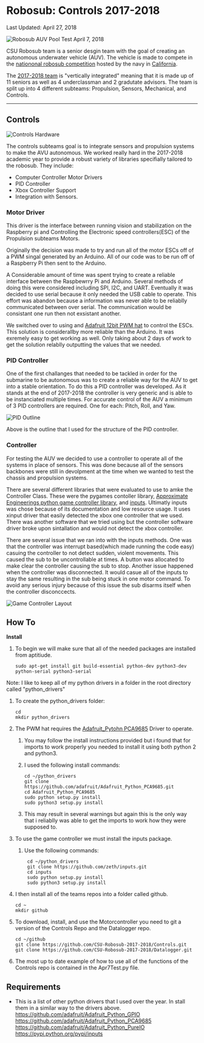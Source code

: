 Robosub: Controls 2017-2018
===========================
Last Updated: April 27, 2018

![](https://github.com/CSU-Robosub-2017-2018/Controls/blob/master/Pictures/20180328_211226.jpg "Robosub AUV Pool Test April 7, 2018")

CSU Robosub team is a senior desgin team with the goal of creating an autonomous underwater vehicle (AUV). The vehicle is made to compete in the [nationonal robosub competition](http://www.robonation.org/competition/robosub) hosted by the navy in [California](http://scripts.mit.edu/~orca/wiki/index.php?title=Transdec).

The [2017-2018 team](http://csuauv.colostate.edu/2017-2018/) is "vertically integrated" meaning that it is made up of 11 seniors as well as 4 underclassman and 2 gradutate advisors. The team is split up into 4 different subteams: Propulsion, Sensors, Mechanical, and Controls.

----

## Controls ##

![](https://github.com/CSU-Robosub-2017-2018/Controls/blob/master/Pictures/20180403_093831.jpg "Controls Hardware")

The controls subteams goal is to integrate sensors and propulsion systems to make the AVU autonomous. 
We worked really hard in the 2017-2018 academic year to provide a robust variety of libraries specifially tailored to the robosub. They include:
* Computer Controller Motor Drivers
* PID Controller
* Xbox Controller Support
* Integration with Sensors.

### Motor Driver ###
This driver is the interface between running vision and stabilization on the Raspberry pi and Controlling the Electronic speed controllers(ESC) of the Propulsion subteams Motors.

Originally the decision was made to try and run all of the motor ESCs off of a PWM singal generated by an Arduino. All of our code was to be run off of a Raspberry Pi then sent to the Arduino.

A Considerable amount of time was spent trying to create a reliable interface between the Raspbewrry Pi and Arduino. Several methods of doing this were considered including SPI, I2C, and UART. Eventually it was decided to use serial because it only needed the USB cable to operate. This effort was abandon because a information was never able to be reliablly communicated between over serial. The communication would be consistant one run then not exsistant another.

We switched over to using and [Adafruit 12bit PWM hat](https://www.adafruit.com/product/2327) to control the ESCs. This solution is considerallby more reliable than the Arduino. It was exremely easy to get working as well. Only taking about 2 days of work to get the solution relablly outputting the values that we needed.

### PID Controller ###
One of the first challanges that needed to be tackled in order for the submarine to be autonomous was to create a reliable way for the AUV to get into a stable orientation. To do this a PID controller was developed. As it stands at the end of 2017-2018 the controller is very generic and is able to be instanciated multiple times. For accurate control of the AUV a minimum of 3 PID controllers are required. One for each: Pitch, Roll, and Yaw.

![](https://github.com/CSU-Robosub-2017-2018/Controls/blob/master/Pictures/pid_control.png "PID Outline")

Above is the outline that I used for the structure of the PID controller.

### Controller ###
For testing the AUV we decided to use a controller to operate all of the systems in place of sensors. This was done because all of the sensors backbones were still in devolpment at the time when we wanted to test the chassis and propulsion systems.

There are several different libraries that were evaluated to use to amke the Controller Class. These were the pygames contoller library, [Approximate Engineerings python game controller library](https://approxeng.github.io/approxeng.input/), and [inputs](https://pypi.python.org/pypi/inputs). Ultimatly inputs was chose because of its documentation and low resource usage. It uses xinput driver that easily detected the xbox one controller that we used. There was another software that we tried using but the controller software driver broke upon sintallation and would not detect the xbox controller.

There are several issue that we ran into with the inputs methods. One was that the controller was interrupt based(which made running the code easy) casuing the controller to not detect sudden, violent movements. This caused the sub to be uncontrollable at times. A button was allocated to make clear the controller causing the sub to stop. Another issue happened when the controller was disconnected. It would casue all of the inputs to stay the same resulting in the sub being stuck in one motor command. To avoid any serious injury because of this issue the sub disarms itself when the controller disconccects.

![](https://github.com/CSU-Robosub-2017-2018/Controls/blob/master/Pictures/Robosub_Controller_Scheme.jpg "Game Controller Layout")


## How To ##
 __Install__
 
1. To begin we will make sure that all of the needed packages are installed from aptitiude.

       sudo apt-get install git build-essential python-dev python3-dev python-serial python3-serial
       
Note: I like to keep all of my python drivers in a folder in the root directory called "python_drivers"

1. To create the python_drivers folder:

       cd
       mkdir python_drivers
       
1. The PWM hat requires the [Adafruit_Pytohn PCA9685](https://github.com/adafruit/Adafruit_Python_PCA9685) Driver to operate.
    1. You may follow the install instructions provided but i found that for imports to work properly you needed to install it using both python 2 and python3.
    2. I used the following install commands:
    
           cd ~/python_drivers
           git clone https://github.com/adafruit/Adafruit_Python_PCA9685.git
           cd Adafruit_Python_PCA9685
           sudo python setup.py install
           sudo python3 setup.py install
     
    3. This may result in several warnings but again this is the only way that i reliablly was able to get the imports to work how they were supposed to.
1. To use the game controller we must install the inputs package.
    1. Use the following commands:
  
            cd ~/python_drivers
            git clone https://github.com/zeth/inputs.git
            cd inputs
            sudo python setup.py install
            sudo python3 setup.py install

1. I then install all of the teams repos into a folder called github.

       cd ~
       mkdir github
            
2. To download, install, and use the Motorcontroller you need to git a version of the Controls Repo and the Datalogger repo.

       cd ~/github
       git clone https://github.com/CSU-Robosub-2017-2018/Controls.git
       git clone https://github.com/CSU-Robosub-2017-2018/Datalogger.git
        
3. The most up to date example of how to use all of the functions of the Controls repo is contained in the Apr7Test.py file.
  



## Requirements ##
* This is a list of other python drivers that I used over the year. In stall them in a similar way to the drivers above.
https://github.com/adafruit/Adafruit_Python_GPIO
https://github.com/adafruit/Adafruit_Python_PCA9685
https://github.com/adafruit/Adafruit_Python_PureIO
https://pypi.python.org/pypi/inputs
